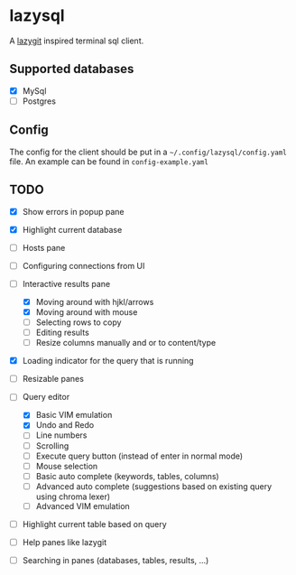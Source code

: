 # lazysql

A [lazygit](https://github.com/jesseduffield/lazygit) inspired terminal sql client.

## Supported databases

- [x] MySql
- [ ] Postgres

## Config

The config for the client should be put in a `~/.config/lazysql/config.yaml` file.
An example can be found in `config-example.yaml`

## TODO

- [x] Show errors in popup pane
- [x] Highlight current database
- [ ] Hosts pane
- [ ] Configuring connections from UI
- [ ] Interactive results pane
    - [X] Moving around with hjkl/arrows
    - [x] Moving around with mouse
    - [ ] Selecting rows to copy
    - [ ] Editing results
    - [ ] Resize columns manually and or to content/type
- [x] Loading indicator for the query that is running
- [ ] Resizable panes
- [ ] Query editor
    - [x] Basic VIM emulation
    - [x] Undo and Redo
    - [ ] Line numbers
    - [ ] Scrolling
    - [ ] Execute query button (instead of enter in normal mode)
    - [ ] Mouse selection
    - [ ] Basic auto complete (keywords, tables, columns)
    - [ ] Advanced auto complete (suggestions based on existing query using chroma lexer)
    - [ ] Advanced VIM emulation
- [ ] Highlight current table based on query
- [ ] Help panes like lazygit
- [ ] Searching in panes (databases, tables, results, ...)

